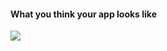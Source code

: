 #### What you think your app looks like

<img src="https://cdni.rt.com/deutsch/images/2019.09/article/5d84cacd48fbef438d1bde53.JPG" />
